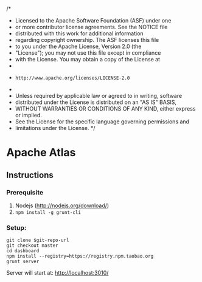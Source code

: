 /*
 * Licensed to the Apache Software Foundation (ASF) under one
 * or more contributor license agreements.  See the NOTICE file
 * distributed with this work for additional information
 * regarding copyright ownership.  The ASF licenses this file
 * to you under the Apache License, Version 2.0 (the
 * "License"); you may not use this file except in compliance
 * with the License.  You may obtain a copy of the License at
 *
 *     http://www.apache.org/licenses/LICENSE-2.0
 *
 * Unless required by applicable law or agreed to in writing, software
 * distributed under the License is distributed on an "AS IS" BASIS,
 * WITHOUT WARRANTIES OR CONDITIONS OF ANY KIND, either express or implied.
 * See the License for the specific language governing permissions and
 * limitations under the License.
 */

# Apache Atlas

## Instructions

### Prerequisite
1. Nodejs (http://nodejs.org/download/)
2. ```npm install -g grunt-cli```

### Setup:

```
git clone $git-repo-url
git checkout master
cd dashboard
npm install --registry=https://registry.npm.taobao.org
grunt server
```

Server will start at: 
<http://localhost:3010/>
